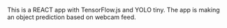 This is a REACT app with TensorFlow.js and YOLO tiny. The app is making an object prediction based on webcam feed.
